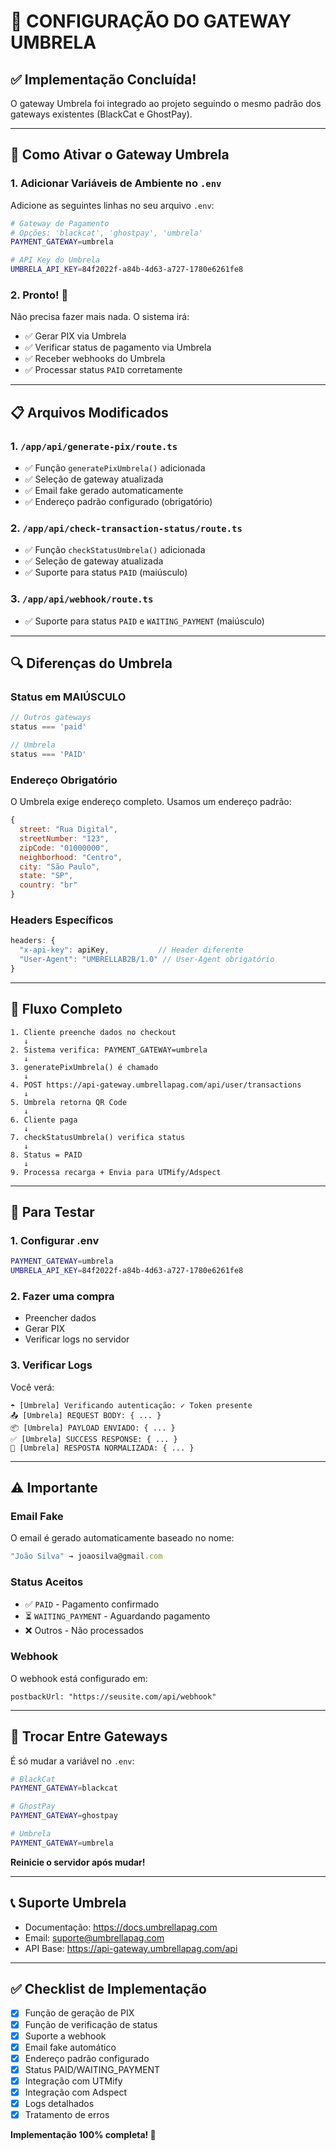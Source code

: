 # 🌂 CONFIGURAÇÃO DO GATEWAY UMBRELA

## ✅ Implementação Concluída!

O gateway Umbrela foi integrado ao projeto seguindo o mesmo padrão dos gateways existentes (BlackCat e GhostPay).

---

## 🔧 Como Ativar o Gateway Umbrela

### 1. Adicionar Variáveis de Ambiente no `.env`

Adicione as seguintes linhas no seu arquivo `.env`:

```bash
# Gateway de Pagamento
# Opções: 'blackcat', 'ghostpay', 'umbrela'
PAYMENT_GATEWAY=umbrela

# API Key do Umbrela
UMBRELA_API_KEY=84f2022f-a84b-4d63-a727-1780e6261fe8
```

### 2. Pronto! 🎉

Não precisa fazer mais nada. O sistema irá:
- ✅ Gerar PIX via Umbrela
- ✅ Verificar status de pagamento via Umbrela
- ✅ Receber webhooks do Umbrela
- ✅ Processar status `PAID` corretamente

---

## 📋 Arquivos Modificados

### 1. `/app/api/generate-pix/route.ts`
- ✅ Função `generatePixUmbrela()` adicionada
- ✅ Seleção de gateway atualizada
- ✅ Email fake gerado automaticamente
- ✅ Endereço padrão configurado (obrigatório)

### 2. `/app/api/check-transaction-status/route.ts`
- ✅ Função `checkStatusUmbrela()` adicionada
- ✅ Seleção de gateway atualizada
- ✅ Suporte para status `PAID` (maiúsculo)

### 3. `/app/api/webhook/route.ts`
- ✅ Suporte para status `PAID` e `WAITING_PAYMENT` (maiúsculo)

---

## 🔍 Diferenças do Umbrela

### Status em MAIÚSCULO
```javascript
// Outros gateways
status === 'paid'

// Umbrela
status === 'PAID'
```

### Endereço Obrigatório
O Umbrela exige endereço completo. Usamos um endereço padrão:
```javascript
{
  street: "Rua Digital",
  streetNumber: "123",
  zipCode: "01000000",
  neighborhood: "Centro",
  city: "São Paulo",
  state: "SP",
  country: "br"
}
```

### Headers Específicos
```javascript
headers: {
  "x-api-key": apiKey,           // Header diferente
  "User-Agent": "UMBRELLAB2B/1.0" // User-Agent obrigatório
}
```

---

## 🎯 Fluxo Completo

```
1. Cliente preenche dados no checkout
   ↓
2. Sistema verifica: PAYMENT_GATEWAY=umbrela
   ↓
3. generatePixUmbrela() é chamado
   ↓
4. POST https://api-gateway.umbrellapag.com/api/user/transactions
   ↓
5. Umbrela retorna QR Code
   ↓
6. Cliente paga
   ↓
7. checkStatusUmbrela() verifica status
   ↓
8. Status = PAID
   ↓
9. Processa recarga + Envia para UTMify/Adspect
```

---

## 🧪 Para Testar

### 1. Configurar .env
```bash
PAYMENT_GATEWAY=umbrela
UMBRELA_API_KEY=84f2022f-a84b-4d63-a727-1780e6261fe8
```

### 2. Fazer uma compra
- Preencher dados
- Gerar PIX
- Verificar logs no servidor

### 3. Verificar Logs
Você verá:
```
☂️ [Umbrela] Verificando autenticação: ✓ Token presente
📤 [Umbrela] REQUEST BODY: { ... }
📦 [Umbrela] PAYLOAD ENVIADO: { ... }
✅ [Umbrela] SUCCESS RESPONSE: { ... }
🎉 [Umbrela] RESPOSTA NORMALIZADA: { ... }
```

---

## ⚠️ Importante

### Email Fake
O email é gerado automaticamente baseado no nome:
```javascript
"João Silva" → joaosilva@gmail.com
```

### Status Aceitos
- ✅ `PAID` - Pagamento confirmado
- ⏳ `WAITING_PAYMENT` - Aguardando pagamento
- ❌ Outros - Não processados

### Webhook
O webhook está configurado em:
```
postbackUrl: "https://seusite.com/api/webhook"
```

---

## 🚀 Trocar Entre Gateways

É só mudar a variável no `.env`:

```bash
# BlackCat
PAYMENT_GATEWAY=blackcat

# GhostPay
PAYMENT_GATEWAY=ghostpay

# Umbrela
PAYMENT_GATEWAY=umbrela
```

**Reinicie o servidor após mudar!**

---

## 📞 Suporte Umbrela

- Documentação: https://docs.umbrellapag.com
- Email: suporte@umbrellapag.com
- API Base: https://api-gateway.umbrellapag.com/api

---

## ✅ Checklist de Implementação

- [x] Função de geração de PIX
- [x] Função de verificação de status
- [x] Suporte a webhook
- [x] Email fake automático
- [x] Endereço padrão configurado
- [x] Status PAID/WAITING_PAYMENT
- [x] Integração com UTMify
- [x] Integração com Adspect
- [x] Logs detalhados
- [x] Tratamento de erros

**Implementação 100% completa! 🎉**
